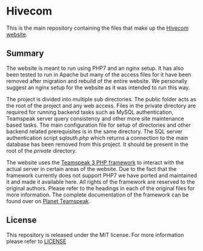 # Hivecom #

This is the main repository containing the files that make up the [Hivecom website](http://hivecom.net).

## Summary ##

The website is meant to run using PHP7 and an nginx setup. It has also been tested to run in Apache but many of the access files for it have been removed after migration and rebuild of the entire website. We personally suggest an nginx setup for the website as it was intended to run this way.

The project is divided into multiple sub directories. The public folder acts as the root of the project and any web access. Files in the private directory are required for running backend tasks such as MySQL authentication, Teamspeak server query consistency and other more site maintenance based tasks. The main configuration file for setup of directories and other backend related prerequisites is in the same directory. The SQL server authentication script *sqlauth.php* which returns a connection to the main database has been removed from this project. It should be present in the root of the *private* directory.

The website uses the [Teamspeak 3 PHP framework](http://addons.teamspeak.com/directory/addon/integration/TeamSpeak-3-PHP-Framework.html) to interact with the actual server in certain areas of the website. Due to the fact that the framework currently does not support PHP7 we have ported and maintained it and made it available here. All rights of the framework are reserved to the original authors. Please refer to the headings in each of the original files for more information. The complete documentation of the framework can be found over on [Planet Teamspeak](http://docs.planetteamspeak.com/ts3/php/framework/).

## License ##

This repository is released under the MIT license. For more information please refer to [LICENSE](https://github.com/catlinman/hivecom.net/blob/master/LICENSE)

